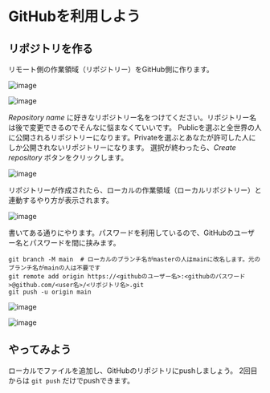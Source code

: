 # GitHubを利用しよう

## リポジトリを作る

リモート側の作業領域（リポジトリー）をGitHub側に作ります。

![image](images/github_02.png)

![image](images/github_03.png)

*Repository name* に好きなリポジトリー名をつけてください。リポジトリー名は後で変更できるのでそんなに悩まなくていいです。
Publicを選ぶと全世界の人に公開されるリポジトリーになります。Privateを選ぶとあなたが許可した人にしか公開されないリポジトリーになります。
選択が終わったら、*Create repository* ボタンをクリックします。

![image](images/github_05.png)

リポジトリーが作成されたら、ローカルの作業領域（ローカルリポジトリー）と連動するやり方が表示されます。

![image](images/github_06.png)

書いてある通りにやります。パスワードを利用しているので、GitHubのユーザー名とパスワードを間に挟みます。

```
git branch -M main  # ローカルのブランチ名がmasterの人はmainに改名します。元のブランチ名がmainの人は不要です
git remote add origin https://<githubのユーザー名>:<githubのパスワード>@github.com/<user名>/<リポジトリ名>.git
git push -u origin main
```

![image](images/github_01.png)

![image](images/github_04.png)

## やってみよう

ローカルでファイルを追加し、GitHubのリポジトリにpushしましょう。
2回目からは `git push` だけでpushできます。
